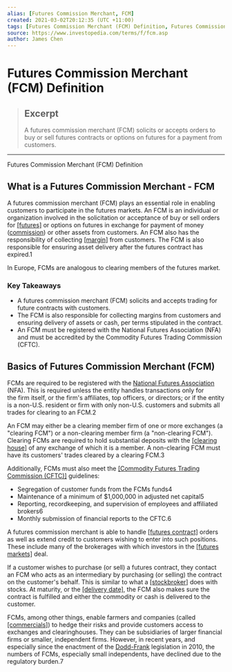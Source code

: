 ```yaml
---
alias: [Futures Commission Merchant, FCM]
created: 2021-03-02T20:12:35 (UTC +11:00)
tags: [Futures Commission Merchant (FCM) Definition, Futures Commission Merchant (FCM) Definition]
source: https://www.investopedia.com/terms/f/fcm.asp
author: James Chen
---
```


# Futures Commission Merchant (FCM) Definition

> ## Excerpt
> A futures commission merchant (FCM) solicits or accepts orders to buy or sell futures contracts or options on futures for a payment from customers.

---

Futures Commission Merchant (FCM) Definition
## What is a Futures Commission Merchant - FCM

A futures commission merchant (FCM) plays an essential role in enabling customers to participate in the futures markets. An FCM is an individual or organization involved in the solicitation or acceptance of buy or sell orders for [[futures]](https://www.investopedia.com/terms/f/futures.asp) or options on futures in exchange for payment of money ([commission](https://www.investopedia.com/terms/c/commission.asp)) or other assets from customers. An FCM also has the responsibility of collecting [[margin]](https://www.investopedia.com/terms/m/margin.asp) from customers. The FCM is also responsible for ensuring asset delivery after the futures contract has expired.1

In Europe, FCMs are analogous to clearing members of the futures market.

### Key Takeaways

-   A futures commission merchant (FCM) solicits and accepts trading for future contracts with customers.
-   The FCM is also responsible for collecting margins from customers and ensuring delivery of assets or cash, per terms stipulated in the contract.
-   An FCM must be registered with the National Futures Association (NFA) and must be accredited by the Commodity Futures Trading Commission (CFTC).

## Basics of Futures Commission Merchant (FCM)

FCMs are required to be registered with the [National Futures Association](https://www.investopedia.com/terms/n/nfa.asp) (NFA). This is required unless the entity handles transactions only for the firm itself, or the firm's affiliates, top officers, or directors; or if the entity is a non-U.S. resident or firm with only non-U.S. customers and submits all trades for clearing to an FCM.2

An FCM may either be a clearing member firm of one or more exchanges (a "clearing FCM") or a non-clearing member firm (a "non-clearing FCM"). Clearing FCMs are required to hold substantial deposits with the [[clearing house]](https://www.investopedia.com/terms/c/clearinghouse.asp) of any exchange of which it is a member. A non-clearing FCM must have its customers' trades cleared by a clearing FCM.3

Additionally, FCMs must also meet the [[Commodity Futures Trading Commission (CFTC)]](https://www.investopedia.com/terms/c/cftc.asp) guidelines:

-   Segregation of customer funds from the FCMs funds4
-   Maintenance of a minimum of $1,000,000 in adjusted net capital5
-   Reporting, recordkeeping, and supervision of employees and affiliated brokers6
-   Monthly submission of financial reports to the CFTC.6

A futures commission merchant is able to handle [[futures contract]](https://www.investopedia.com/video/play/futures-contract-explained/) orders as well as extend credit to customers wishing to enter into such positions. These include many of the brokerages with which investors in the [[futures markets]](https://www.investopedia.com/terms/f/futuresmarket.asp) deal.

If a customer wishes to purchase (or sell) a futures contract, they contact an FCM who acts as an intermediary by purchasing (or selling) the contract on the customer's behalf. This is similar to what a [[stockbroker]](https://www.investopedia.com/terms/s/stockbroker.asp) does with stocks. At maturity, or the [[delivery date]](https://www.investopedia.com/terms/d/deliverydate.asp), the FCM also makes sure the contract is fulfilled and either the commodity or cash is delivered to the customer.

FCMs, among other things, enable farmers and companies (called [[commercials]](https://www.investopedia.com/terms/c/commercial.asp)) to hedge their risks and provide customers access to exchanges and clearinghouses. They can be subsidiaries of larger financial firms or smaller, independent firms. However, in recent years, and especially since the enactment of the [Dodd-Frank](https://www.investopedia.com/terms/d/dodd-frank-financial-regulatory-reform-bill.asp) legislation in 2010, the numbers of FCMs, especially small independents, have declined due to the regulatory burden.7
